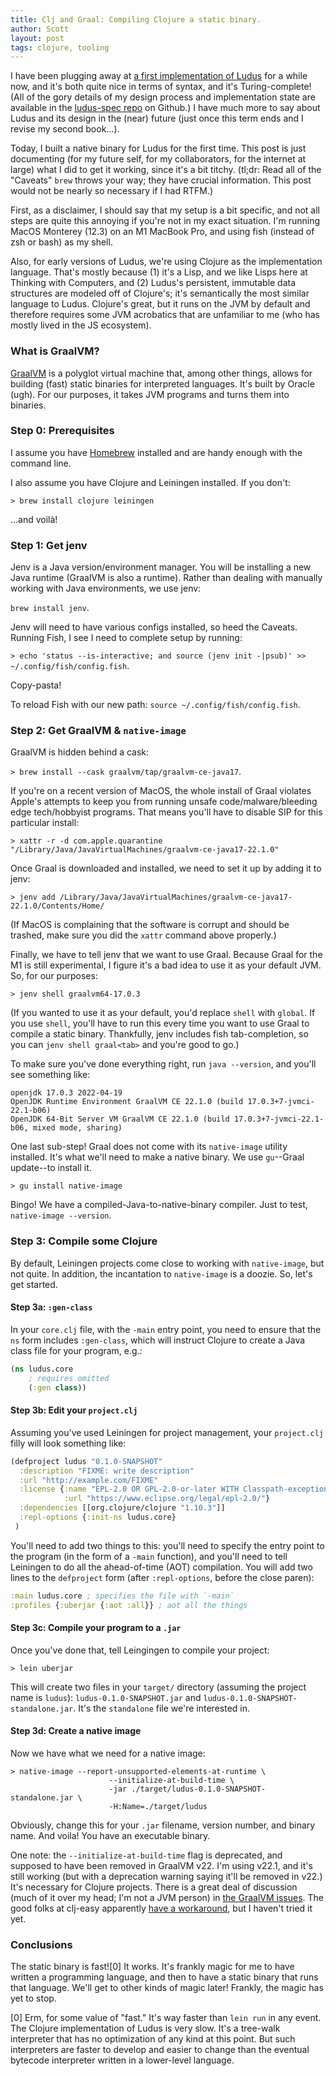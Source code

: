 ```yaml
---
title: Clj and Graal: Compiling Clojure a static binary.
author: Scott
layout: post
tags: clojure, tooling
---
```


I have been plugging away at [a first implementation of Ludus](https://github.com/thinking-with-computers/cludus) for a while now, and it's both quite nice in terms of syntax, and it's Turing-complete! (All of the gory details of my design process and implementation state are available in the [ludus-spec repo](https://github.com/thinking-with-computers/ludus-spec) on Github.) I have much more to say about Ludus and its design in the (near) future (just once this term ends and I revise my second book...). 

Today, I built a native binary for Ludus for the first time. This post is just documenting (for my future self, for my collaborators, for the internet at large) what I did to get it working, since it's a bit titchy. (tl;dr: Read all of the "Caveats" `brew` throws your way; they have crucial information. This post would not be nearly so necessary if I had RTFM.)

First, as a disclaimer, I should say that my setup is a bit specific, and not all steps are quite this annoying if you're not in my exact situation. I'm running MacOS Monterey (12.3) on an M1 MacBook Pro, and using fish (instead of zsh or bash) as my shell. 

Also, for early versions of Ludus, we're using Clojure as the implementation language. That's mostly because (1) it's a Lisp, and we like Lisps here at Thinking with Computers, and (2) Ludus's persistent, immutable data structures are modeled off of Clojure's; it's semantically the most similar language to Ludus. Clojure's great, but it runs on the JVM by default and therefore requires some JVM acrobatics that are unfamiliar to me (who has mostly lived in the JS ecosystem).

### What is GraalVM?
[GraalVM](https://www.graalvm.org/) is a polyglot virtual machine that, among other things, allows for building (fast) static binaries for interpreted languages. It's built by Oracle (ugh). For our purposes, it takes JVM programs and turns them into binaries.

### Step 0: Prerequisites
I assume you have [Homebrew](https://brew.sh) installed and are handy enough with the command line.

I also assume you have Clojure and Leiningen installed. If you don't:

`> brew install clojure leiningen`

...and voilà!

### Step 1: Get jenv
Jenv is a Java version/environment manager. You will be installing a new Java runtime (GraalVM is also a runtime). Rather than dealing with manually working with Java environments, we use jenv: 

`brew install jenv`.

Jenv will need to have various configs installed, so heed the Caveats. Running Fish, I see I need to complete setup by running:

`> echo 'status --is-interactive; and source (jenv init -|psub)' >> ~/.config/fish/config.fish`.

Copy-pasta!

To reload Fish with our new path: `source ~/.config/fish/config.fish`.

### Step 2: Get GraalVM & `native-image`
GraalVM is hidden behind a cask: 

`> brew install --cask graalvm/tap/graalvm-ce-java17`.

If you're on a recent version of MacOS, the whole install of Graal violates Apple's attempts to keep you from running unsafe code/malware/bleeding edge tech/hobbyist programs. That means you'll have to disable SIP for this particular install: 

`> xattr -r -d com.apple.quarantine "/Library/Java/JavaVirtualMachines/graalvm-ce-java17-22.1.0"`

Once Graal is downloaded and installed, we need to set it up by adding it to jenv:

`> jenv add /Library/Java/JavaVirtualMachines/graalvm-ce-java17-22.1.0/Contents/Home/`

(If MacOS is complaining that the software is corrupt and should be trashed, make sure you did the `xattr` command above properly.)

Finally, we have to tell jenv that we want to use Graal. Because Graal for the M1 is still experimental, I figure it's a bad idea to use it as your default JVM. So, for our purposes: 

`> jenv shell graalvm64-17.0.3`

(If you wanted to use it as your default, you'd replace `shell` with `global`. If you use `shell`, you'll have to run this every time you want to use Graal to compile a static binary. Thankfully, jenv includes fish tab-completion, so you can `jenv shell graal<tab>` and you're good to go.)

To make sure you've done everything right, run `java --version`, and you'll see something like:

```
openjdk 17.0.3 2022-04-19
OpenJDK Runtime Environment GraalVM CE 22.1.0 (build 17.0.3+7-jvmci-22.1-b06)
OpenJDK 64-Bit Server VM GraalVM CE 22.1.0 (build 17.0.3+7-jvmci-22.1-b06, mixed mode, sharing)
```

One last sub-step! Graal does not come with its `native-image` utility installed. It's what we'll need to make a native binary. We use `gu`--Graal update--to install it.

`> gu install native-image`

Bingo! We have a compiled-Java-to-native-binary compiler. Just to test, `native-image --version`.

### Step 3: Compile some Clojure
By default, Leiningen projects come close to working with `native-image`, but not quite. In addition, the incantation to `native-image` is a doozie. So, let's get started.

#### Step 3a: `:gen-class`
In your `core.clj` file, with the `-main` entry point, you need to ensure that the `ns` form includes `:gen-class`, which will instruct Clojure to create a Java class file for your program, e.g.:

```clojure
(ns ludus.core
	; requires omitted
	(:gen class))
```

#### Step 3b: Edit your `project.clj`
Assuming you've used Leiningen for project management, your `project.clj` filly will look something like:

```clojure
(defproject ludus "0.1.0-SNAPSHOT"
  :description "FIXME: write description"
  :url "http://example.com/FIXME"
  :license {:name "EPL-2.0 OR GPL-2.0-or-later WITH Classpath-exception-2.0"
            :url "https://www.eclipse.org/legal/epl-2.0/"}
  :dependencies [[org.clojure/clojure "1.10.3"]]
  :repl-options {:init-ns ludus.core}
 )
```

You'll need to add two things to this: you'll need to specify the entry point to the program (in the form of a `-main` function), and you'll need to tell Leiningen to do all the ahead-of-time (AOT) compilation. You will add two lines to the `defproject` form (after `:repl-options`, before the close paren):

```clojure
:main ludus.core ; specifies the file with `-main`
:profiles {:uberjar {:aot :all}} ; aot all the things
```

#### Step 3c: Compile your program to a `.jar`
Once you've done that, tell Leingingen to compile your project:

`> lein uberjar`

This will create two files in your `target/` directory (assuming the project name is `ludus`): `ludus-0.1.0-SNAPSHOT.jar` and `ludus-0.1.0-SNAPSHOT-standalone.jar`. It's the `standalone` file we're interested in.

#### Step 3d: Create a native image
Now we have what we need for a native image:

```
> native-image --report-unsupported-elements-at-runtime \
                      --initialize-at-build-time \
                      -jar ./target/ludus-0.1.0-SNAPSHOT-standalone.jar \
                      -H:Name=./target/ludus
```

Obviously, change this for your `.jar` filename, version number, and binary name. And voila! You have an executable binary.

One note: the `--initialize-at-build-time` flag is deprecated, and supposed to have been removed in GraalVM v22. I'm using v22.1, and it's still working (but with a deprecation warning saying it'll be removed in v22.) It's necessary for Clojure projects. There is a great deal of discussion (much of it over my head; I'm not a JVM person) in [the GraalVM issues](https://github.com/oracle/graal/discussions/3476). The good folks at clj-easy apparently [have a workaround](https://github.com/clj-easy/graal-build-time), but I haven't tried it yet.

### Conclusions
The static binary is fast![0] It works. It's frankly magic for me to have written a programming language, and then to have a static binary that runs that language. We'll get to other kinds of magic later! Frankly, the magic has yet to stop.

[0] Erm, for some value of "fast." It's way faster than `lein run` in any event. The Clojure implementation of Ludus is very slow. It's a tree-walk interpreter that has no optimization of any kind at this point. But such interpreters are faster to develop and easier to change than the eventual bytecode interpreter written in a lower-level language.

